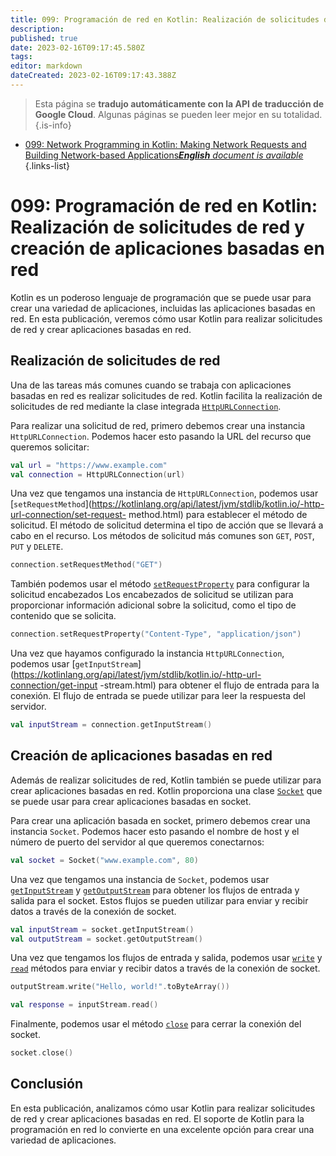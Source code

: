 ```yaml
---
title: 099: Programación de red en Kotlin: Realización de solicitudes de red y creación de aplicaciones basadas en red
description: 
published: true
date: 2023-02-16T09:17:45.580Z
tags: 
editor: markdown
dateCreated: 2023-02-16T09:17:43.388Z
---
```


> Esta página se **tradujo automáticamente con la API de traducción de Google Cloud**.
Algunas páginas se pueden leer mejor en su totalidad.{.is-info}



- [099: Network Programming in Kotlin: Making Network Requests and Building Network-based Applications***English** document is available*](/en/Knowledge-base/Kotlin/Learning/099-network-programming-in-kotlin-making-network-requests-and-building-network-based-applications)
{.links-list}


# 099: Programación de red en Kotlin: Realización de solicitudes de red y creación de aplicaciones basadas en red

Kotlin es un poderoso lenguaje de programación que se puede usar para crear una variedad de aplicaciones, incluidas las aplicaciones basadas en red. En esta publicación, veremos cómo usar Kotlin para realizar solicitudes de red y crear aplicaciones basadas en red.

## Realización de solicitudes de red

Una de las tareas más comunes cuando se trabaja con aplicaciones basadas en red es realizar solicitudes de red. Kotlin facilita la realización de solicitudes de red mediante la clase integrada [`HttpURLConnection`](https://kotlinlang.org/api/latest/jvm/stdlib/kotlin.io/-http-url-connection/).

Para realizar una solicitud de red, primero debemos crear una instancia `HttpURLConnection`. Podemos hacer esto pasando la URL del recurso que queremos solicitar:

```kotlin
val url = "https://www.example.com"
val connection = HttpURLConnection(url)
```

Una vez que tengamos una instancia de `HttpURLConnection`, podemos usar [`setRequestMethod`](https://kotlinlang.org/api/latest/jvm/stdlib/kotlin.io/-http-url-connection/set-request- method.html) para establecer el método de solicitud. El método de solicitud determina el tipo de acción que se llevará a cabo en el recurso. Los métodos de solicitud más comunes son `GET`, `POST`, `PUT` y `DELETE`.

```kotlin
connection.setRequestMethod("GET")
```

También podemos usar el método [`setRequestProperty`](https://kotlinlang.org/api/latest/jvm/stdlib/kotlin.io/-http-url-connection/set-request-property.html) para configurar la solicitud encabezados Los encabezados de solicitud se utilizan para proporcionar información adicional sobre la solicitud, como el tipo de contenido que se solicita.

```kotlin
connection.setRequestProperty("Content-Type", "application/json")
```

Una vez que hayamos configurado la instancia `HttpURLConnection`, podemos usar [`getInputStream`](https://kotlinlang.org/api/latest/jvm/stdlib/kotlin.io/-http-url-connection/get-input -stream.html) para obtener el flujo de entrada para la conexión. El flujo de entrada se puede utilizar para leer la respuesta del servidor.

```kotlin
val inputStream = connection.getInputStream()
```

## Creación de aplicaciones basadas en red

Además de realizar solicitudes de red, Kotlin también se puede utilizar para crear aplicaciones basadas en red. Kotlin proporciona una clase [`Socket`](https://kotlinlang.org/api/latest/jvm/stdlib/kotlin.io/-socket/) que se puede usar para crear aplicaciones basadas en socket.

Para crear una aplicación basada en socket, primero debemos crear una instancia `Socket`. Podemos hacer esto pasando el nombre de host y el número de puerto del servidor al que queremos conectarnos:

```kotlin
val socket = Socket("www.example.com", 80)
```

Una vez que tengamos una instancia de `Socket`, podemos usar [`getInputStream`](https://kotlinlang.org/api/latest/jvm/stdlib/kotlin.io/-socket/get-input-stream.html) y [`getOutputStream`](https://kotlinlang.org/api/latest/jvm/stdlib/kotlin.io/-socket/get-output-stream.html) para obtener los flujos de entrada y salida para el socket. Estos flujos se pueden utilizar para enviar y recibir datos a través de la conexión de socket.

```kotlin
val inputStream = socket.getInputStream()
val outputStream = socket.getOutputStream()
```

Una vez que tengamos los flujos de entrada y salida, podemos usar [`write`](https://kotlinlang.org/api/latest/jvm/stdlib/kotlin.io/-output-stream/write.html) y [ `read`](https://kotlinlang.org/api/latest/jvm/stdlib/kotlin.io/-input-stream/read.html) métodos para enviar y recibir datos a través de la conexión de socket.

```kotlin
outputStream.write("Hello, world!".toByteArray())

val response = inputStream.read()
```

Finalmente, podemos usar el método [`close`](https://kotlinlang.org/api/latest/jvm/stdlib/kotlin.io/-socket/close.html) para cerrar la conexión del socket.

```kotlin
socket.close()
```

## Conclusión

En esta publicación, analizamos cómo usar Kotlin para realizar solicitudes de red y crear aplicaciones basadas en red. El soporte de Kotlin para la programación en red lo convierte en una excelente opción para crear una variedad de aplicaciones.